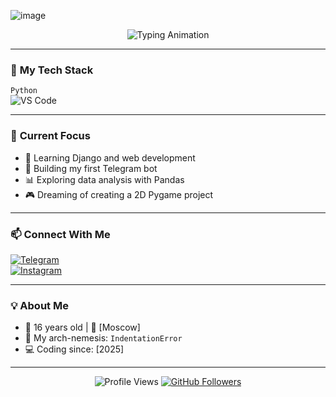 ![image](https://github.com/user-attachments/assets/e70568af-098f-4fb7-8ea0-c28ca4400ad7)

<p align="center">
  <img src="https://readme-typing-svg.demolab.com?font=Roboto&weight=600&size=26&duration=4000&pause=1000&color=58A6FF&center=true&vCenter=true&width=460&lines=Hi+👋,+I'm+[Your+Name];Python+Developer+in+Training;Love+Code+and+Learning;Student+and+Automation+Enthusiast;Open+to+Collaborations+✨" alt="Typing Animation">
</p>

---

### 🚀 **My Tech Stack**
`Python`  
![VS Code](https://img.shields.io/badge/VS_Code-007ACC?style=flat&logo=visual-studio-code)

---

### 🎯 **Current Focus**
- 🌱 Learning Django and web development
- 🤖 Building my first Telegram bot
- 📊 Exploring data analysis with Pandas
- 🎮 Dreaming of creating a 2D Pygame project

---

### 📫 **Connect With Me**
[![Telegram](https://img.shields.io/badge/Telegram-2CA5E0?logo=telegram)](https://t.me/VIP_HA_CEPBEPE)  
[![Instagram](https://img.shields.io/badge/Instagram-E4405F?logo=instagram&logoColor=white)](https://instagram.com/gothamcitymurder)  

---

### 💡 **About Me**
- 🎂 16 years old | 📍 [Moscow]
- 🤯 My arch-nemesis: `IndentationError`
- 💻 Coding since: [2025]

---

<p align="center">
  <img src="https://komarev.com/ghpvc/?username=gothamcitymurder&color=blueviolet&style=flat" alt="Profile Views"> 
  <a href="https://github.com/gothamcitymurder?tab=followers">
    <img src="https://img.shields.io/github/followers/gothamcitymurder?color=yellow&logo=github" alt="GitHub Followers">
  </a>
</p>

<!---
gothamcitymurder/gothamcitymurder is a ✨ special ✨ repository because its `README.md` (this file) appears on your GitHub profile.
You can click the Preview link to take a look at your changes.
--->
